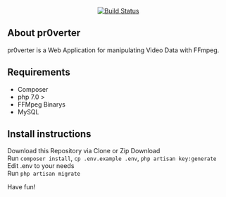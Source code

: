 <p align="center">
<a href="https://travis-ci.org/Insax/pr0verter-redone/"><img src="https://travis-ci.org/Insax/pr0verter-redone.svg" alt="Build Status"></a>
</p>

## About pr0verter

pr0verter is a Web Application for manipulating Video Data with FFmpeg.

## Requirements
- Composer
- php 7.0 >
- FFMpeg Binarys
- MySQL

## Install instructions
Download this Repository via Clone or Zip Download <br>
Run `composer install`, `cp .env.example .env`, `php artisan key:generate`<br>
Edit .env to your needs <br>
Run `php artisan migrate`

Have fun!

